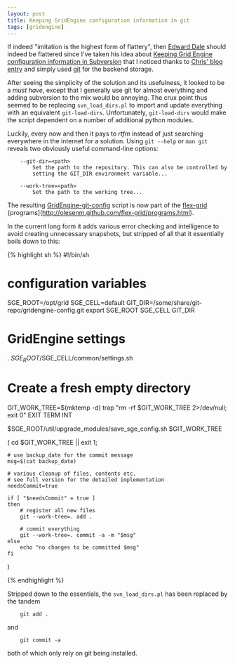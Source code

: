 ```yaml
---
layout: post
title: Keeping GridEngine configuration information in git
tags: [gridengine]
---
```


If indeed "imitation is the highest form of flattery", then
[Edward Dale](http://scompt.com) should indeed be flattered
since I've taken his idea about
[Keeping Grid Engine configuration information in Subversion](http://scompt.com/blog/archives/2009/10/13/versioned-grid-engine-configuration)
that I noticed thanks to [Chris' blog entry](http://gridengine.info/2009/10/19/tracking-rollback-of-sge-config-changes)
and simply used [git](http://git-scm.org) for the backend storage.

After seeing the simplicity of the solution and its usefulness, it looked to
be a *must have*, except that I generally use git for almost everything and
adding subversion to the mix would be annoying. The crux point thus seemed
to be replacing `svn_load_dirs.pl` to import and update everything with an
equivalent `git-load-dirs`. Unfortunately, `git-load-dirs` would
make the script dependent on a number of additional python modules.

Luckily, every now and then it pays to *rtfm* instead of just searching
everywhere in the internet for a solution. Using `git --help` or `man git`
reveals two obviously useful command-line options:

        --git-dir=<path>
            Set the path to the repository. This can also be controlled by
            setting the GIT_DIR environment variable...

        --work-tree=<path>
            Set the path to the working tree...


The resulting
[GridEngine-git-config](http://github.com/olesenm/flex-grid/blob/master/scripts/GridEngine-git-config)
script is now part of the [flex-grid](http://olesenm.github.com/flex-grid/)
{programs](http://olesenm.github.com/flex-grid/programs.html).

In the current long form it adds various error checking and intelligence to
avoid creating unnecessary snapshots, but stripped of all that it essentially
boils down to this:

{% highlight sh %}
#!/bin/sh
# configuration variables
SGE_ROOT=/opt/grid
SGE_CELL=default
GIT_DIR=/some/share/git-repo/gridengine-config.git
export SGE_ROOT SGE_CELL GIT_DIR

# GridEngine settings
. $SGE_ROOT/$SGE_CELL/common/settings.sh

# Create a fresh empty directory
GIT_WORK_TREE=$(mktemp -d)
trap "rm -rf $GIT_WORK_TREE 2>/dev/null; exit 0" EXIT TERM INT

$SGE_ROOT/util/upgrade_modules/save_sge_config.sh $GIT_WORK_TREE

(
    cd $GIT_WORK_TREE || exit 1;

    # use backup_date for the commit message
    msg=$(cat backup_date)

    # various cleanup of files, contents etc.
    # see full version for the detailed implementation
    needsCommit=true

    if [ "$needsCommit" = true ]
    then
        # register all new files
        git --work-tree=. add .

        # commit everything
        git --work-tree=. commit -a -m "$msg"
    else
        echo "no changes to be committed $msg"
    fi
)

{% endhighlight %}


Stripped down to the essentials, the `svn_load_dirs.pl` has been replaced by
the tandem

        git add .

and

        git commit -a

both of which only rely on git being installed.

